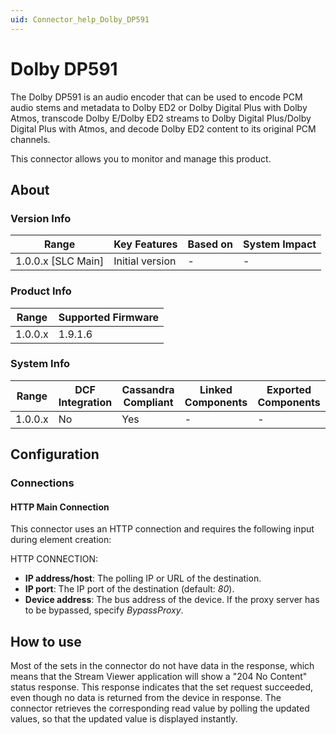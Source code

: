 ```yaml
---
uid: Connector_help_Dolby_DP591
---
```


# Dolby DP591

The Dolby DP591 is an audio encoder that can be used to encode PCM audio stems and metadata to Dolby ED2 or Dolby Digital Plus with Dolby Atmos, transcode Dolby E/Dolby ED2 streams to Dolby Digital Plus/Dolby Digital Plus with Atmos, and decode Dolby ED2 content to its original PCM channels.

This connector allows you to monitor and manage this product.

## About

### Version Info

| Range                | Key Features     | Based on     | System Impact     |
|----------------------|------------------|--------------|-------------------|
| 1.0.0.x [SLC Main]   | Initial version  | -            | -                 |

### Product Info

| Range     | Supported Firmware     |
|-----------|------------------------|
| 1.0.0.x   | 1.9.1.6                |

### System Info

| Range     | DCF Integration     | Cassandra Compliant     | Linked Components     | Exported Components     |
|-----------|---------------------|-------------------------|-----------------------|-------------------------|
| 1.0.0.x   | No                  | Yes                     | -                     | -                       |

## Configuration

### Connections

#### HTTP Main Connection

This connector uses an HTTP connection and requires the following input during element creation:

HTTP CONNECTION:

- **IP address/host**: The polling IP or URL of the destination.
- **IP port**: The IP port of the destination (default: *80*).
- **Device address**: The bus address of the device. If the proxy server has to be bypassed, specify *BypassProxy*.

## How to use

Most of the sets in the connector do not have data in the response, which means that the Stream Viewer application will show a "204 No Content" status response. This response indicates that the set request succeeded, even though no data is returned from the device in response. The connector retrieves the corresponding read value by polling the updated values, so that the updated value is displayed instantly.
